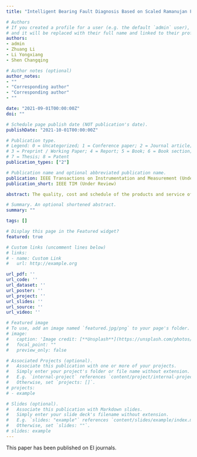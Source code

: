 ```yaml
---
title: "Intelligent Bearing Fault Diagnosis Based on Scaled Ramanujan Filter Banks in Noisy Environments"

# Authors
# If you created a profile for a user (e.g. the default `admin` user), write the username (folder name) here 
# and it will be replaced with their full name and linked to their profile.
authors:
- admin
- Zhuang Li
- Li Yongxiang
- Shen Changqing

# Author notes (optional)
author_notes:
- ""
- "Corresponding author"
- "Corresponding author"
- ""

date: "2021-09-01T00:00:00Z"
doi: ""

# Schedule page publish date (NOT publication's date).
publishDate: "2021-10-01T00:00:00Z"

# Publication type.
# Legend: 0 = Uncategorized; 1 = Conference paper; 2 = Journal article;
# 3 = Preprint / Working Paper; 4 = Report; 5 = Book; 6 = Book section;
# 7 = Thesis; 8 = Patent
publication_types: ["2"]

# Publication name and optional abbreviated publication name.
publication: IEEE Transactions on Instrumentation and Measurement (Under Review)
publication_short: IEEE TIM (Under Review)

abstract: The quality, cost and schedule of the products and service of suppliers have direct effect to finally product, and improving the supply chain is benefit of competition of products. A company usually purchase various materials from suppliers, but their scale management ability of suppliers are different. In this way, lots of quality problems caused bad effects to quality reputation. In this article, we analyze the reason of those problems; summarize and provide the terms for improvement way, including choosing of suppliers, authorization of inspectors, extension of NCR, communication of quality information, convey on technological requirements, application of the quality control plan, combination of purchasing plan and annual assessment of suppliers; find out the management flow and improvement direction; guide suppliers to adapt the requirement of the development of factory; improve the manufacturing skills and management level; guarantee the outsourcing and cooperative products conform with our standards, reflect the quality of products.

# Summary. An optional shortened abstract.
summary: ""

tags: []

# Display this page in the Featured widget?
featured: true

# Custom links (uncomment lines below)
# links:
# - name: Custom Link
#   url: http://example.org

url_pdf: ''
url_code: ''
url_dataset: ''
url_poster: ''
url_project: ''
url_slides: ''
url_source: ''
url_video: ''

# Featured image
# To use, add an image named `featured.jpg/png` to your page's folder. 
# image:
#   caption: 'Image credit: [**Unsplash**](https://unsplash.com/photos/pLCdAaMFLTE)'
#   focal_point: ""
#   preview_only: false

# Associated Projects (optional).
#   Associate this publication with one or more of your projects.
#   Simply enter your project's folder or file name without extension.
#   E.g. `internal-project` references `content/project/internal-project/index.md`.
#   Otherwise, set `projects: []`.
# projects:
# - example

# Slides (optional).
#   Associate this publication with Markdown slides.
#   Simply enter your slide deck's filename without extension.
#   E.g. `slides: "example"` references `content/slides/example/index.md`.
#   Otherwise, set `slides: ""`.
# slides: example
---
```


This  paper has been published on EI journals.

